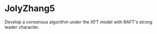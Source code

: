 # JolyZhang5
Develop a consensus algorithm under the XFT model with RAFT's strong leader character.
